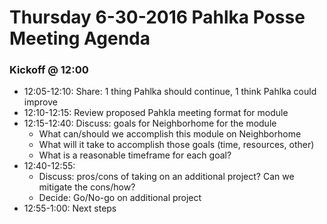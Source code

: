 # Thursday 6-30-2016 Pahlka Posse Meeting Agenda

### Kickoff @ 12:00

 * 12:05-12:10:  Share: 1 thing Pahlka should continue, 1 think Pahlka could improve   
 * 12:10-12:15:  Review proposed Pahkla meeting format for module
 * 12:15-12:40:  Discuss: goals for Neighborhome for the module
     * What can/should we accomplish this module on Neighborhome
     * What will it take to accomplish those goals (time, resources, other)
     * What is a reasonable timeframe for each goal?
 * 12:40-12:55:
    * Discuss: pros/cons of taking on an additional project?  Can we mitigate the cons/how?
    * Decide: Go/No-go on additional project
 * 12:55-1:00:  Next steps

